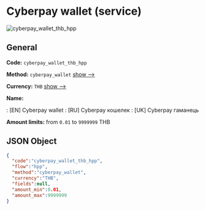
# Сyberpay wallet (service) 
![cyberpay_wallet_thb_hpp](https://static.openfintech.io/payment_methods/cyberpay_wallet_thb_hpp/logo.svg?w=400&c=v0.59.26#w200)  

## General 
 
**Code:** `cyberpay_wallet_thb_hpp` 
 
**Method:** `cyberpay_wallet` 
 [show -->](/payment-methods/cyberpay_wallet/) 
 
**Currency:** `THB` [show -->](/currencies/THB/) 
 
**Name:** 
 
:	[EN] Сyberpay wallet 
:	[RU] Сyberpay кошелек 
:	[UK] Сyberpay гаманець 
 
**Amount limits:** from `0.01` to `9999999` THB 

## JSON Object 

```json
{
  "code":"cyberpay_wallet_thb_hpp",
  "flow":"hpp",
  "method":"cyberpay_wallet",
  "currency":"THB",
  "fields":null,
  "amount_min":0.01,
  "amount_max":9999999
}
```  
